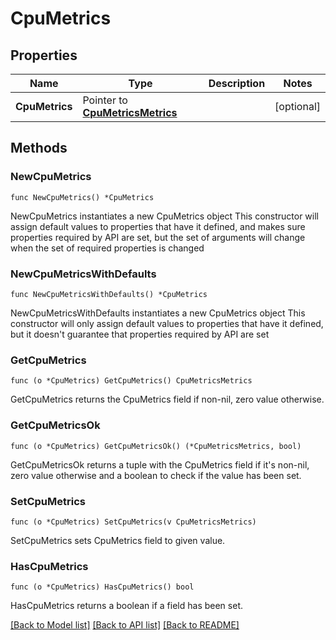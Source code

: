 # CpuMetrics

## Properties

Name | Type | Description | Notes
------------ | ------------- | ------------- | -------------
**CpuMetrics** | Pointer to [**CpuMetricsMetrics**](CpuMetricsMetrics.md) |  | [optional] 

## Methods

### NewCpuMetrics

`func NewCpuMetrics() *CpuMetrics`

NewCpuMetrics instantiates a new CpuMetrics object
This constructor will assign default values to properties that have it defined,
and makes sure properties required by API are set, but the set of arguments
will change when the set of required properties is changed

### NewCpuMetricsWithDefaults

`func NewCpuMetricsWithDefaults() *CpuMetrics`

NewCpuMetricsWithDefaults instantiates a new CpuMetrics object
This constructor will only assign default values to properties that have it defined,
but it doesn't guarantee that properties required by API are set

### GetCpuMetrics

`func (o *CpuMetrics) GetCpuMetrics() CpuMetricsMetrics`

GetCpuMetrics returns the CpuMetrics field if non-nil, zero value otherwise.

### GetCpuMetricsOk

`func (o *CpuMetrics) GetCpuMetricsOk() (*CpuMetricsMetrics, bool)`

GetCpuMetricsOk returns a tuple with the CpuMetrics field if it's non-nil, zero value otherwise
and a boolean to check if the value has been set.

### SetCpuMetrics

`func (o *CpuMetrics) SetCpuMetrics(v CpuMetricsMetrics)`

SetCpuMetrics sets CpuMetrics field to given value.

### HasCpuMetrics

`func (o *CpuMetrics) HasCpuMetrics() bool`

HasCpuMetrics returns a boolean if a field has been set.


[[Back to Model list]](../README.md#documentation-for-models) [[Back to API list]](../README.md#documentation-for-api-endpoints) [[Back to README]](../README.md)


